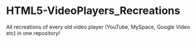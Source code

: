 # HTML5-VideoPlayers_Recreations
All recreations of every old video player (YouTube, MySpace, Google Video etc) in one repository!
